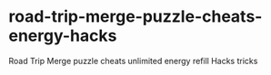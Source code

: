 # road-trip-merge-puzzle-cheats-energy-hacks
Road Trip Merge puzzle cheats unlimited energy refill Hacks tricks
